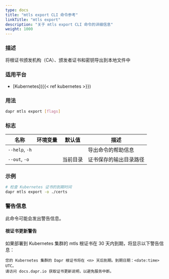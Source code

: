 ```yaml
---
type: docs
title: "mtls export CLI 命令参考"
linkTitle: "mtls export"
description: "关于 mtls export CLI 命令的详细信息"
weight: 1000
---
```


### 描述

将根证书颁发机构（CA）、颁发者证书和密钥导出到本地文件中

### 适用平台

- [Kubernetes]({{< ref kubernetes >}})

### 用法

```bash
dapr mtls export [flags]
```

### 标志

| 名称           | 环境变量             | 默认值           | 描述                                         |
| -------------- | -------------------- | ----------------- | ------------------------------------------- |
| `--help`, `-h` |                      |                   | 导出命令的帮助信息                          |
| `--out`, `-o`  |                      | 当前目录          | 证书保存的输出目录路径                      |

### 示例

```bash
# 检查 Kubernetes 证书的到期时间
dapr mtls export -o ./certs
```

### 警告信息
此命令可能会发出警告信息。

#### 根证书更新警告
如果部署到 Kubernetes 集群的 mtls 根证书在 30 天内到期，将显示以下警告信息：

```
您的 Kubernetes 集群的 Dapr 根证书将在 <n> 天后到期。到期日期：<date:time> UTC。
请访问 docs.dapr.io 获取证书更新说明，以避免服务中断。
```